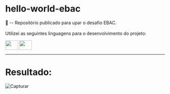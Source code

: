 # hello-world-ebac


🌱 -- Repositório publicado para upar o desafio EBAC. 
<br>
<br>Utilizei as seguintes linguagens para o desenvolvimento do projeto: 
<div style="display: inline_block">
 
 <img align="center" height="30" width="40" src="https://cdn.jsdelivr.net/gh/devicons/devicon/icons/html5/html5-original.svg" />
<img align="center" height="30" width="40"  src="https://cdn.jsdelivr.net/gh/devicons/devicon/icons/css3/css3-original.svg" />
  <hr>
  <h1> Resultado:</h1>
  

![Capturar](https://user-images.githubusercontent.com/102313527/166482469-d9d40954-3617-4e61-a757-f00cdd95a52a.PNG)
